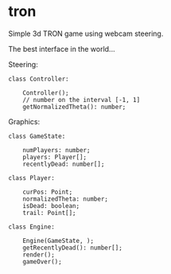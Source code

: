 tron
====

Simple 3d TRON game using webcam steering.

The best interface in the world...

Steering:

    class Controller:

        Controller();
        // number on the interval [-1, 1]
        getNormalizedTheta(): number;

Graphics:

    class GameState:

        numPlayers: number;
        players: Player[];
        recentlyDead: number[];

    class Player:

        curPos: Point;
        normalizedTheta: number;
        isDead: boolean;
        trail: Point[];

    class Engine:

        Engine(GameState, );
        getRecentlyDead(): number[];
        render();
        gameOver();
